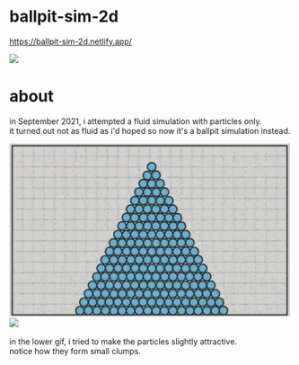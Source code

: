 
# ballpit-sim-2d

https://ballpit-sim-2d.netlify.app/

<img src="./readme-data/app-demo.gif" style="width: 500px;" />

# about  

in September 2021, i attempted a fluid simulation with particles only.  
it turned out not as fluid as i'd hoped so now it's a ballpit simulation instead.  

<img src="./readme-data/pyramid.gif" style="width: 500px;" />

<img src="./readme-data/twin-columns-slightly-attractive.gif" style="width: 500px;" />

in the lower gif, i tried to make the particles slightly attractive.  
notice how they form small clumps.  